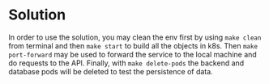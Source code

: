 # Solution

In order to use the solution, you may clean the env first by using `make clean` from terminal and then `make start` to build all the objects in k8s. Then `make port-forward` may be used to forward the service to the local machine and do requests to the API.
Finally, with `make delete-pods` the backend and database pods will be deleted to test the persistence of data.
